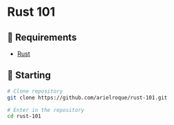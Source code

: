 # Rust 101

## :bookmark: Requirements
- [Rust](https://www.rust-lang.org/tools/install)

## :triangular_flag_on_post: Starting

```bash
# Clone repository
git clone https://github.com/arielroque/rust-101.git

# Enter in the repository
cd rust-101
```
